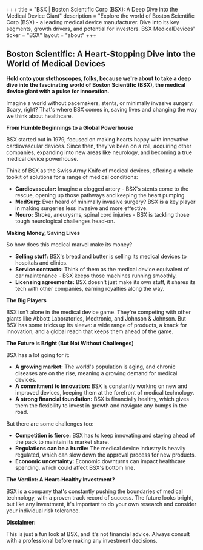 +++
title = "BSX |  Boston Scientific Corp (BSX): A Deep Dive into the Medical Device Giant"
description = "Explore the world of Boston Scientific Corp (BSX) - a leading medical device manufacturer.  Dive into its key segments, growth drivers, and potential for investors. BSX MedicalDevices"
ticker = "BSX"
layout = "about"
+++

        


## Boston Scientific: A Heart-Stopping Dive into the World of Medical Devices

**Hold onto your stethoscopes, folks, because we're about to take a deep dive into the fascinating world of Boston Scientific (BSX), the medical device giant with a pulse for innovation.**  

Imagine a world without pacemakers, stents, or minimally invasive surgery.  Scary, right?  That's where BSX comes in, saving lives and changing the way we think about healthcare. 

**From Humble Beginnings to a Global Powerhouse**

BSX started out in 1979, focused on making hearts happy with innovative cardiovascular devices.  Since then, they've been on a roll, acquiring other companies, expanding into new areas like neurology, and becoming a true medical device powerhouse. 

Think of BSX as the Swiss Army Knife of medical devices, offering a whole toolkit of solutions for a range of medical conditions:

* **Cardiovascular:**  Imagine a clogged artery - BSX's stents come to the rescue, opening up those pathways and keeping the heart pumping.
* **MedSurg:**  Ever heard of minimally invasive surgery?  BSX is a key player in making surgeries less invasive and more effective. 
* **Neuro:**  Stroke, aneurysms, spinal cord injuries - BSX is tackling those tough neurological challenges head-on.

**Making Money, Saving Lives**

So how does this medical marvel make its money? 

* **Selling stuff:**  BSX's bread and butter is selling its medical devices to hospitals and clinics.
* **Service contracts:**  Think of them as the medical device equivalent of car maintenance -  BSX keeps those machines running smoothly.
* **Licensing agreements:**  BSX doesn't just make its own stuff, it shares its tech with other companies, earning royalties along the way. 

**The Big Players**

BSX isn't alone in the medical device game.  They're competing with other giants like Abbott Laboratories, Medtronic, and Johnson & Johnson.  But BSX has some tricks up its sleeve: a wide range of products, a knack for innovation, and a global reach that keeps them ahead of the game.

**The Future is Bright (But Not Without Challenges)**

BSX has a lot going for it: 

* **A growing market:**  The world's population is aging, and chronic diseases are on the rise, meaning a growing demand for medical devices.
* **A commitment to innovation:**  BSX is constantly working on new and improved devices, keeping them at the forefront of medical technology. 
* **A strong financial foundation:**  BSX is financially healthy, which gives them the flexibility to invest in growth and navigate any bumps in the road. 

But there are some challenges too:

* **Competition is fierce:**  BSX has to keep innovating and staying ahead of the pack to maintain its market share.
* **Regulations can be a hurdle:**  The medical device industry is heavily regulated, which can slow down the approval process for new products.
* **Economic uncertainty:**  Economic downturns can impact healthcare spending, which could affect BSX's bottom line.

**The Verdict: A Heart-Healthy Investment?**

BSX is a company that's constantly pushing the boundaries of medical technology, with a proven track record of success.  The future looks bright, but like any investment, it's important to do your own research and consider your individual risk tolerance. 

**Disclaimer:** 

This is just a fun look at BSX, and it's not financial advice.  Always consult with a professional before making any investment decisions. 

        